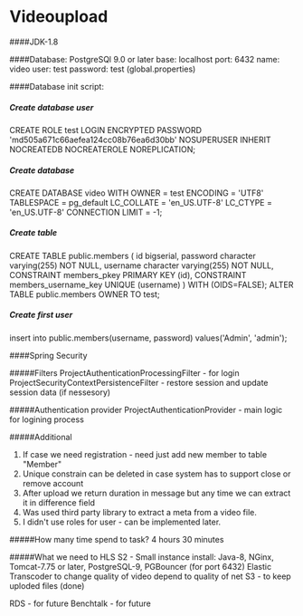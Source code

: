 # Videoupload


####JDK-1.8

####Database: 
PostgreSQl 9.0 or later
base: localhost
port: 6432
name: video
user: test
password: test
(global.properties)

####Database init script:
##### Create database user
CREATE ROLE test LOGIN
  ENCRYPTED PASSWORD 'md505a671c66aefea124cc08b76ea6d30bb'
  NOSUPERUSER INHERIT NOCREATEDB NOCREATEROLE NOREPLICATION;

##### Create database
CREATE DATABASE video
  WITH OWNER = test
       ENCODING = 'UTF8'
       TABLESPACE = pg_default
       LC_COLLATE = 'en_US.UTF-8'
       LC_CTYPE = 'en_US.UTF-8'
       CONNECTION LIMIT = -1;

##### Create table
CREATE TABLE public.members (
  id bigserial,
  password character varying(255) NOT NULL,
  username character varying(255) NOT NULL,
  CONSTRAINT members_pkey PRIMARY KEY (id),
  CONSTRAINT members_username_key UNIQUE (username)
) WITH (OIDS=FALSE);
ALTER TABLE public.members OWNER TO test;

##### Create first user
insert into public.members(username, password)
    values('Admin', 'admin');


####Spring Security

#####Filters
ProjectAuthenticationProcessingFilter - for login
ProjectSecurityContextPersistenceFilter - restore session and update session data (if nessesory)

#####Authentication provider
ProjectAuthenticationProvider - main logic for logining process

#####Additional
1) If case we need registration - need just add new member to table "Member"
2) Unique constrain can be deleted in case system has to support close or remove account
3) After upload we return duration in message but any time we can extract it in difference field
4) Was used third party library to extract a meta from a video file.
5) I didn't use roles for user - can be implemented later. 
 
#####How many time spend to task? 4 hours 30 minutes

#####What we need to HLS
S2 - Small instance 
    install: Java-8, NGinx, Tomcat-7.75 or later, PostgreSQL-9, PGBouncer (for port 6432)
Elastic Transcoder to change quality of video depend to quality of net
S3 - to keep uploded files (done)

RDS - for future
Benchtalk - for future 
